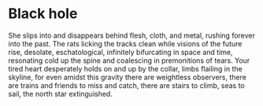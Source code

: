 # Black hole

She slips into and disappears behind
flesh, cloth, and metal,
rushing forever into the past.
The rats licking the tracks clean
while visions of the future rise,
desolate, eschatological,
infinitely bifurcating in space and time,
resonating cold up the spine and
coalescing in premonitions of tears.
Your tired heart desperately holds on and
up by the collar, limbs flailing in the skyline,
for even amidst this gravity
there are weightless observers,
there are trains and friends
to miss and catch,
there are stairs to climb,
seas to sail,
the north star extinguished.

